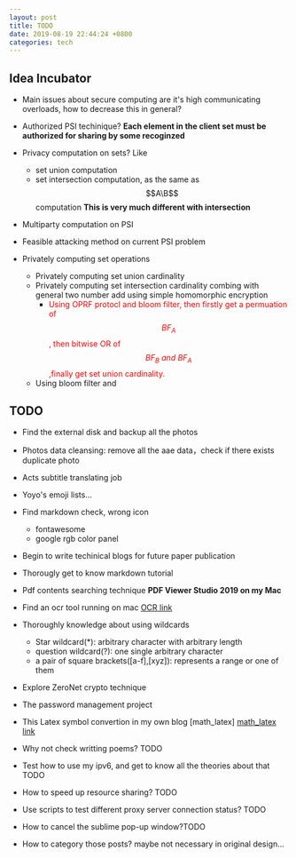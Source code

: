 ```yaml
---
layout: post
title: TODO
date: 2019-08-19 22:44:24 +0800
categories: tech
---
```


<head> 
    <script defer src="https://use.fontawesome.com/releases/v5.0.13/js/all.js"></script> 
    <script defer src="https://use.fontawesome.com/releases/v5.0.13/js/v4-shims.js"></script> 
</head> 
<link rel="stylesheet" href="https://use.fontawesome.com/releases/v5.0.13/css/all.css">

<script type="text/javascript" async
  src="https://cdn.mathjax.org/mathjax/latest/MathJax.js?config=TeX-MML-AM_CHTML">
</script>

## Idea Incubator
* Main issues about secure computing are it's high communicating overloads, how to decrease this in general?

* Authorized PSI techinique? **Each element in the client set must be authorized for sharing by some recoginzed**

* Privacy computation on sets? Like 
	* set union computation
	* set intersection computation, as the same as $$A\B$$ computation **This is very much different with intersection**

* Multiparty computation on PSI

* Feasible attacking method on current PSI problem

* Privately computing set operations
	* Privately computing set union cardinality
	* Privately computing set intersection cardinality combing with general two number add using simple homomorphic encryption
		* <span style="color: red">Using OPRF protocl and bloom filter, then firstly get a permuation of $$BF_A$$, then bitwise OR of $$BF_B \: and \: BF_A$$,finally get set union cardinality.</span>
	* Using bloom filter and 

## TODO

* Find the external disk and backup all the photos <i class="fas fa-check" style="color:#30fc03"></i>

* Photos data cleansing: remove all the aae data，check if there exists duplicate photo <i class="fas fa-check" style="color:#30fc03"></i>

* Acts subtitle translating job  <i class="fas fa-check" style="color:#30fc03"></i>

* Yoyo's emoji lists... <i class="fas fa-times" style="color:#c7254e"></i>

* Find markdown check, wrong icon <i class="fas fa-check" style="color:#30fc03"></i>
	* fontawesome
	* google rgb color panel

* Begin to write techinical blogs for future paper publication <i class="fas fa-check" style="color:#30fc03"></i>

* Thorougly get to know markdown tutorial <i class="fas fa-check" style="color:#30fc03"></i>

* Pdf contents searching technique **PDF Viewer Studio 2019 on my Mac**<i class="fas fa-check" style="color:#30fc03"></i>

* Find an ocr tool running on mac [OCR link]<i class="fas fa-check" style="color:#30fc03"></i>

* Thoroughly knowledge about using wildcards
	* Star wildcard(\*): arbitrary character with arbitrary length
	* question wildcard(?): one single arbitrary character
	* a pair of square brackets([a-f],[xyz]): represents a range or one of them

* Explore ZeroNet crypto technique

* The password management project

* This Latex symbol convertion in my own blog [math_latex] [math_latex link]<i class="fas fa-check" style="color:#30fc03"></i>

* Why not check writting poems? TODO

* Test how to use my ipv6, and get to know all the theories about that TODO

* How to speed up resource sharing? TODO

* Use scripts to test different proxy server connection status? TODO

* How to cancel the sublime pop-up window?TODO

* How to category those posts? maybe not necessary in original design...

[math_latex link]: https://oeis.org/wiki/List_of_LaTeX_mathematical_symbols

[OCR link]: https://www.onlineocr.net/

